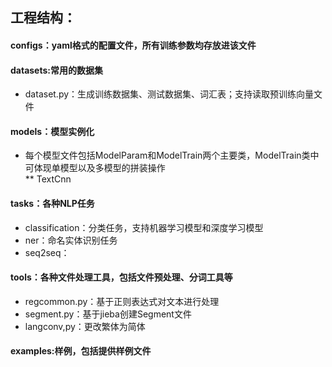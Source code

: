 ## 工程结构：<br>
#### configs：yaml格式的配置文件，所有训练参数均存放进该文件<br>
#### datasets:常用的数据集<br>
* dataset.py：生成训练数据集、测试数据集、词汇表；支持读取预训练向量文件<br>
#### models：模型实例化<br>
* 每个模型文件包括ModelParam和ModelTrain两个主要类，ModelTrain类中可体现单模型以及多模型的拼装操作<br>
** TextCnn
#### tasks：各种NLP任务<br>
* classification：分类任务，支持机器学习模型和深度学习模型<br>
* ner：命名实体识别任务<br>
* seq2seq：<br>
#### tools：各种文件处理工具，包括文件预处理、分词工具等<br>
* regcommon.py：基于正则表达式对文本进行处理<br>
* segment.py：基于jieba创建Segment文件<br>
* langconv,py：更改繁体为简体<br>
#### examples:样例，包括提供样例文件<br>
